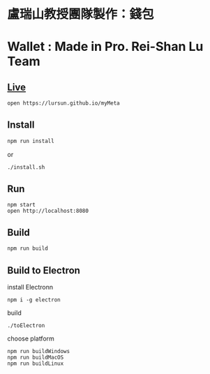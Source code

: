 # 盧瑞山教授團隊製作：錢包
# Wallet : Made in Pro. Rei-Shan Lu Team

## [Live](https://lursun.github.io/myMeta)
```sh
open https://lursun.github.io/myMeta
```

## Install
```sh
npm run install
```
or
```sh
./install.sh
```

## Run
```
npm start
open http://localhost:8080
```

## Build
```sh
npm run build
```

## Build to Electron

<!-- change webpack.config.js
delete the comment
```
// target: 'electron-renderer', // 給electron用
``` -->
install Electronn
```
npm i -g electron
```

build
```
./toElectron
```
choose platform
```
npm run buildWindows
npm run buildMacOS
npm run buildLinux
```
